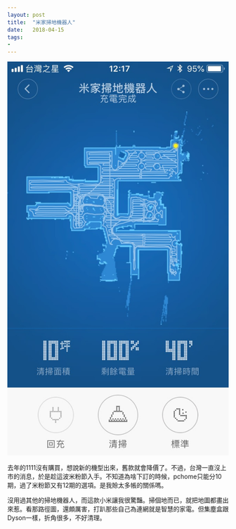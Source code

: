 ```yaml
---
layout: post
title:  "米家掃地機器人"
date:   2018-04-15
tags:
- 
---
```

![mi robot vacuum](/assets/media/2018-04-15-mi-robot-vacuum.jpg)

去年的1111沒有購買，想說新的機型出來，舊款就會降價了。不過，台灣一直沒上市的消息，於是趁這波米粉節入手。不知道為啥下訂的時候，pchome只能分10期，過了米粉節又有12期的選項。是我賒太多帳的關係嗎。

沒用過其他的掃地機器人，而這款小米讓我很驚豔。掃個地而已，就把地圖都畫出來惹。看那路徑圖，還頗厲害，打趴那些自己為連網就是智慧的家電。但集塵盒跟Dyson一樣，折角很多，不好清理。